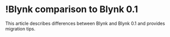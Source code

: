# !Blynk comparison to Blynk 0.1

This article describes differences between Blynk and Blynk 0.1 and provides migration tips.

 

